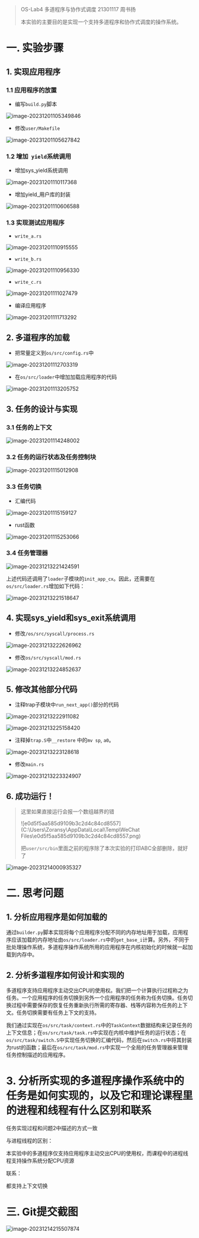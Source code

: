 > OS-Lab4 多道程序与协作式调度 21301117 周书扬
>
> 本实验的主要目的是实现一个支持多道程序和协作式调度的操作系统。

# 一. 实验步骤

## 1. 实现应用程序

### 1.1 应用程序的放置

- 编写`build.py`脚本

![image-20231201105349846](C:\Users\Zoransy\AppData\Roaming\Typora\typora-user-images\image-20231201105349846.png)

- 修改`user/Makefile`

![image-20231201105627842](C:\Users\Zoransy\AppData\Roaming\Typora\typora-user-images\image-20231201105627842.png)

### 1.2 增加` yield`系统调用

- 增加sys_yield系统调用

![image-20231201110117368](C:\Users\Zoransy\AppData\Roaming\Typora\typora-user-images\image-20231201110117368.png)

- 增加yield_用户库的封装

![image-20231201110606588](C:\Users\Zoransy\AppData\Roaming\Typora\typora-user-images\image-20231201110606588.png)

### 1.3 实现测试应用程序

- `write_a.rs`

![image-20231201110915555](C:\Users\Zoransy\AppData\Roaming\Typora\typora-user-images\image-20231201110915555.png)

- `write_b.rs`

![image-20231201110956330](C:\Users\Zoransy\AppData\Roaming\Typora\typora-user-images\image-20231201110956330.png)

- `write_c.rs`

![image-20231201111027479](C:\Users\Zoransy\AppData\Roaming\Typora\typora-user-images\image-20231201111027479.png)

- 编译应用程序

![image-20231201111713292](C:\Users\Zoransy\AppData\Roaming\Typora\typora-user-images\image-20231201111713292.png)

## 2. 多道程序的加载

- 把常量定义到`os/src/config.rs`中

![image-20231201112703319](C:\Users\Zoransy\AppData\Roaming\Typora\typora-user-images\image-20231201112703319.png)

- 在`os/src/loader`中增加加载应用程序的代码

![image-20231201113205752](C:\Users\Zoransy\AppData\Roaming\Typora\typora-user-images\image-20231201113205752.png)

## 3. 任务的设计与实现

### 3.1 任务的上下文

![image-20231201114248002](C:\Users\Zoransy\AppData\Roaming\Typora\typora-user-images\image-20231201114248002.png)

### 3.2 任务的运行状态及任务控制块

![image-20231201115012908](C:\Users\Zoransy\AppData\Roaming\Typora\typora-user-images\image-20231201115012908.png)

### 3.3 任务切换

- 汇编代码

![image-20231201115159127](C:\Users\Zoransy\AppData\Roaming\Typora\typora-user-images\image-20231201115159127.png)

- rust函数

![image-20231201115253066](C:\Users\Zoransy\AppData\Roaming\Typora\typora-user-images\image-20231201115253066.png)

### 3.4 任务管理器

![image-20231213221424591](C:\Users\Zoransy\AppData\Roaming\Typora\typora-user-images\image-20231213221424591.png)

上述代码还调用了`loader`子模块的`init_app_cx`。因此，还需要在`os/src/loader.rs`增加如下代码：

![image-20231213221518647](C:\Users\Zoransy\AppData\Roaming\Typora\typora-user-images\image-20231213221518647.png)

## 4. 实现sys_yield和sys_exit系统调用

- 修改`/os/src/syscall/process.rs`

![image-20231213222626962](C:\Users\Zoransy\AppData\Roaming\Typora\typora-user-images\image-20231213222626962.png)

- 修改`os/src/syscall/mod.rs`

![image-20231213224852637](C:\Users\Zoransy\AppData\Roaming\Typora\typora-user-images\image-20231213224852637.png)

## 5. 修改其他部分代码

- 注释trap子模块中`run_next_app()`部分的代码

![image-20231213222911082](C:\Users\Zoransy\AppData\Roaming\Typora\typora-user-images\image-20231213222911082.png)

![image-20231213225158420](C:\Users\Zoransy\AppData\Roaming\Typora\typora-user-images\image-20231213225158420.png)

- 注释掉`trap.S`中`__restore` 中的`mv sp`, `a0`。

![image-20231213223128618](C:\Users\Zoransy\AppData\Roaming\Typora\typora-user-images\image-20231213223128618.png)

- 修改`main.rs`

![image-20231213223324907](C:\Users\Zoransy\AppData\Roaming\Typora\typora-user-images\image-20231213223324907.png)

## 6. 成功运行！

> 这里如果直接运行会报一个数组越界的错
>
> ![e0d5f5aa585d9109b3c2d4c84cd8557](C:\Users\Zoransy\AppData\Local\Temp\WeChat Files\e0d5f5aa585d9109b3c2d4c84cd8557.png)
>
> 把`user/src/bin`里面之前的程序除了本次实验的打印ABC全部删除，就好了

![image-20231214000935327](C:\Users\Zoransy\AppData\Roaming\Typora\typora-user-images\image-20231214000935327.png)

# 二. 思考问题

## 1. 分析应用程序是如何加载的

通过`builder.py`脚本实现将每个应用程序分配不同的内存地址用于加载，应用程序应该加载的内存地址由`os/src/loader.rs`中的`get_base_i`计算。另外，不同于批处理操作系统，多道程序操作系统所用的应用程序在内核初始化的时候就一起加载到内存中。

## 2. 分析多道程序如何设计和实现的

多道程序支持应用程序主动交出CPU的使用权。我们把一个计算执行过程称之为任务。一个应用程序的任务切换到另外一个应用程序的任务称为任务切换。任务切换过程中需要保存的恢复任务重新执行所需的寄存器、栈等内容称为任务的上下文。任务切换需要有任务上下文的支持。

我们通过实现在`os/src/task/context.rs`中的`TaskContext`数据结构来记录任务的上下文信息；在`os/src/task/task.rs`中实现在内核中维护任务的运行状态；在`os/src/task/switch.S`中实现任务切换的汇编代码，然后在`switch.rs`中将其封装为rust的函数；最后在`os/src/task/mod.rs`中实现一个全局的任务管理器来管理任务控制描述的应用程序。

# 3. 分析所实现的多道程序操作系统中的任务是如何实现的，以及它和理论课程里的进程和线程有什么区别和联系

任务实现过程和问题2中描述的方式一致

与进程线程的区别：

本实验中的多道程序仅支持应用程序主动交出CPU的使用权，而课程中的进程线程支持操作系统分配CPU资源

联系：

都支持上下文切换

# 三. Git提交截图

![image-20231214215507874](C:\Users\Zoransy\AppData\Roaming\Typora\typora-user-images\image-20231214215507874.png)

